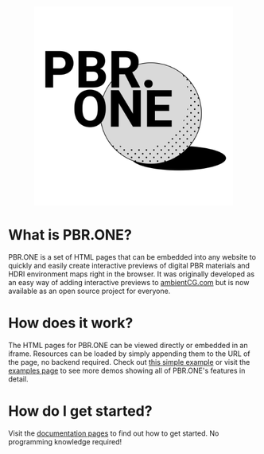 <p align="center"><img src="./brand/PBR.ONE_light_transparent.png" alt="PBR.ONE Logo" width="400" height="400"></p>

# What is PBR.ONE?
PBR.ONE is a set of HTML pages that can be embedded into any website to quickly and easily create interactive previews of digital PBR materials and HDRI environment maps right in the browser.
It was originally developed as an easy way of adding interactive previews to [ambientCG.com](https://ambientcg.com) but is now available as an open source project for everyone.

# How does it work?
The HTML pages for PBR.ONE can be viewed directly or embedded in an iframe.
Resources can be loaded by simply appending them to the URL of the page, no backend required.
Check out [this simple example](https://cdn.pbr.one/main/material-shading.html#color_url=https://pbr.one/media/bricks_col.jpg&normal_url=https://pbr.one/media/bricks_nrm.jpg&roughness_url=https://pbr.one/media/bricks_rgh.jpg&displacement_url=https://pbr.one/media/bricks_dsp.jpg&geometry_type=cylinder&displacement_scale=0.01&tiling_scale=1.33) or visit the [examples page](https://pbr.one/examples.html) to see more demos showing all of PBR.ONE's features in detail.

# How do I get started?
Visit the [documentation pages](https://docs.pbr.one) to find out how to get started. No programming knowledge required!
